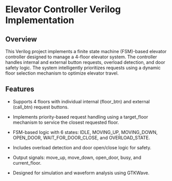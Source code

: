 # Elevator Controller Verilog Implementation

## Overview

This Verilog project implements a finite state machine (FSM)-based elevator controller designed to manage a 4-floor elevator system. The controller handles internal and external button requests, overload detection, and door safety logic. The system intelligently prioritizes requests using a dynamic floor selection mechanism to optimize elevator travel.


## Features

- Supports 4 floors with individual internal (floor_btn) and external (call_btn) request buttons.

- Implements priority-based request handling using a target_floor mechanism to service the closest requested floor.

- FSM-based logic with 6 states: IDLE, MOVING_UP, MOVING_DOWN, OPEN_DOOR, WAIT_FOR_DOOR_CLOSE, and OVERLOAD_STATE.

- Includes overload detection and door open/close logic for safety.

- Output signals: move_up, move_down, open_door, busy, and current_floor.

- Designed for simulation and waveform analysis using GTKWave.
